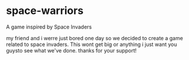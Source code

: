 # space-warriors
A game inspired by Space Invaders

my friend and i werre just bored one day so we decided to create a game related to space invaders. This
wont get big or anything i just want you guysto see what we've done. thanks for your support!
